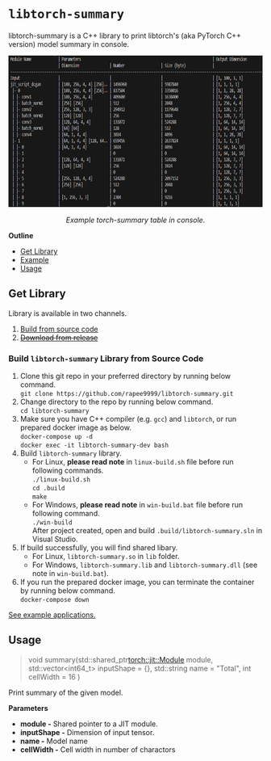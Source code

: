 # `libtorch-summary`

libtorch-summary is a C++ library to print libtorch's (aka PyTorch C++ version) model summary in console.


<div style="text-align: center">
    <img src="example/libtorch-summary.png" height=300 alt>
    <p><em>Example torch-summary table in console.</em></p>
</div>



**Outline**
- [Get Library](#get-library)
- [Example](/example/README.md)
- [Usage](#usage)


## Get Library
Library is available in two channels.
1. [Build from source code](#build-libtorch-summary-library-from-source-code)
2. [~~Download from release~~]()

### Build `libtorch-summary` Library from Source Code
1. Clone this git repo in your preferred directory by running below command.<br>
    `git clone https://github.com/rapee9999/libtorch-summary.git`
1. Change directory to the repo by running below command.<br>
    `cd libtorch-summary`
1. Make sure you have C++ compiler (e.g. `gcc`) and `libtorch`, or run prepared docker image as below.<br>
    `docker-compose up -d`<br>
    `docker exec -it libtorch-summary-dev bash`
1. Build `libtorch-summary` library.
    - For Linux, **please read note** in `linux-build.sh` file before run following commands.<br>
    `./linux-build.sh`<br>
    `cd .build`<br>
    `make`
    - For Windows, **please read note** in `win-build.bat` file before run following command.<br>
    `./win-build`<br>
    After project created, open and build `.build/libtorch-summary.sln` in Visual Studio.
1. If build successfully, you will find shared libary. 
    - For Linux, `libtorch-summary.so` in `lib` folder.
    - For Windows, `libtorch-summary.lib` and `libtorch-summary.dll` (see note in `win-build.bat`).
1. If you run the prepared docker image, you can terminate the container by running below command.<br>
`docker-compose down`

[See example applications.](./example/README.md)


## Usage
> void summary(std::shared_ptr<torch::jit::Module> module, std::vector<int64_t> inputShape = {}, std::string name = "Total", int cellWidth = 16 )

Print summary of the given model.

**Parameters**
* **module -** Shared pointer to a JIT module.
* **inputShape -** Dimension of input tensor.
* **name -** Model name
* **cellWidth -** Cell width in number of charactors

